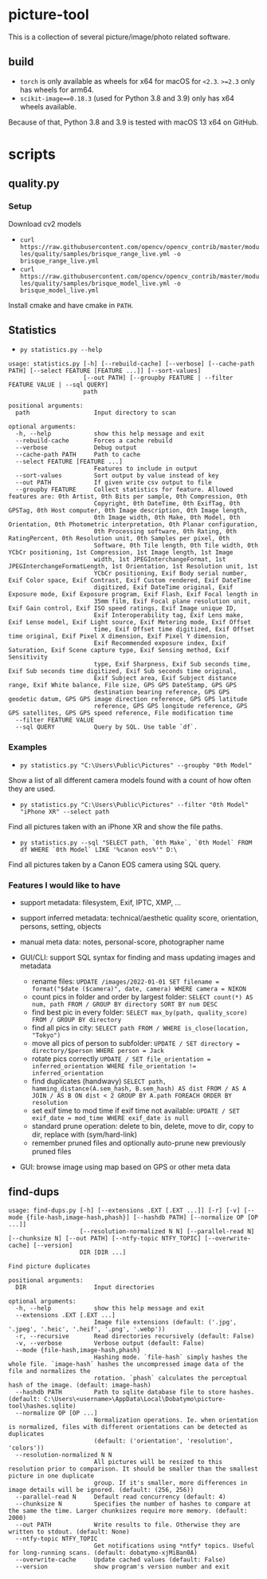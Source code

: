 # picture-tool

This is a collection of several picture/image/photo related software.

## build

- `torch` is only available as wheels for x64 for macOS for `<2.3`. `>=2.3` only has wheels for arm64.
- `scikit-image==0.18.3` (used for Python 3.8 and 3.9) only has x64 wheels available.

Because of that, Python 3.8 and 3.9 is tested with macOS 13 x64 on GitHub.

# scripts

## quality.py

### Setup

Download cv2 models

- `curl https://raw.githubusercontent.com/opencv/opencv_contrib/master/modules/quality/samples/brisque_range_live.yml -o brisque_range_live.yml`
- `curl https://raw.githubusercontent.com/opencv/opencv_contrib/master/modules/quality/samples/brisque_model_live.yml -o brisque_model_live.yml`

Install cmake and have cmake in `PATH`.

## Statistics

- `py statistics.py --help`
```
usage: statistics.py [-h] [--rebuild-cache] [--verbose] [--cache-path PATH] [--select FEATURE [FEATURE ...]] [--sort-values]
                     [--out PATH] [--groupby FEATURE | --filter FEATURE VALUE | --sql QUERY]
                     path

positional arguments:
  path                  Input directory to scan

optional arguments:
  -h, --help            show this help message and exit
  --rebuild-cache       Forces a cache rebuild
  --verbose             Debug output
  --cache-path PATH     Path to cache
  --select FEATURE [FEATURE ...]
                        Features to include in output
  --sort-values         Sort output by value instead of key
  --out PATH            If given write csv output to file
  --groupby FEATURE     Collect statistics for feature. Allowed features are: 0th Artist, 0th Bits per sample, 0th Compression, 0th
                        Copyright, 0th DateTime, 0th ExifTag, 0th GPSTag, 0th Host computer, 0th Image description, 0th Image length,
                        0th Image width, 0th Make, 0th Model, 0th Orientation, 0th Photometric interpretation, 0th Planar configuration,
                        0th Processing software, 0th Rating, 0th RatingPercent, 0th Resolution unit, 0th Samples per pixel, 0th
                        Software, 0th Tile length, 0th Tile width, 0th YCbCr positioning, 1st Compression, 1st Image length, 1st Image
                        width, 1st JPEGInterchangeFormat, 1st JPEGInterchangeFormatLength, 1st Orientation, 1st Resolution unit, 1st
                        YCbCr positioning, Exif Body serial number, Exif Color space, Exif Contrast, Exif Custom rendered, Exif DateTime
                        digitized, Exif DateTime original, Exif Exposure mode, Exif Exposure program, Exif Flash, Exif Focal length in
                        35mm film, Exif Focal plane resolution unit, Exif Gain control, Exif ISO speed ratings, Exif Image unique ID,
                        Exif Interoperability tag, Exif Lens make, Exif Lense model, Exif Light source, Exif Metering mode, Exif Offset
                        time, Exif Offset time digitized, Exif Offset time original, Exif Pixel X dimension, Exif Pixel Y dimension,
                        Exif Recommended exposure index, Exif Saturation, Exif Scene capture type, Exif Sensing method, Exif Sensitivity
                        type, Exif Sharpness, Exif Sub seconds time, Exif Sub seconds time digitized, Exif Sub seconds time original,
                        Exif Subject area, Exif Subject distance range, Exif White balance, File size, GPS GPS DateStamp, GPS GPS
                        destination bearing reference, GPS GPS geodetic datum, GPS GPS image direction reference, GPS GPS latitude
                        reference, GPS GPS longitude reference, GPS GPS satellites, GPS GPS speed reference, File modification time
  --filter FEATURE VALUE
  --sql QUERY           Query by SQL. Use table `df`.
```

### Examples

- `py statistics.py "C:\Users\Public\Pictures" --groupby "0th Model"`

Show a list of all different camera models found with a count of how often they are used.

- `py statistics.py "C:\Users\Public\Pictures" --filter "0th Model" "iPhone XR" --select path`

Find all pictures taken with an iPhone XR and show the file paths.

- ``py statistics.py --sql "SELECT path, `0th Make`, `0th Model` FROM df WHERE `0th Model` LIKE '%canon eos%'" D:\``

Find all pictures taken by a Canon EOS camera using SQL query.

### Features I would like to have

- support metadata: filesystem, Exif, IPTC, XMP, ...
- support inferred metadata: technical/aesthetic quality score, orientation, persons, setting, objects
- manual meta data: notes, personal-score, photographer name

- GUI/CLI: support SQL syntax for finding and mass updating images and metadata
	- rename files: `UPDATE /images/2022-01-01 SET filename = format("$date ($camera)", date, camera) WHERE camera = NIKON`
	- count pics in folder and order by largest folder: `SELECT count(*) AS num, path FROM / GROUP BY directory SORT BY num DESC`
	- find best pic in every folder: `SELECT max_by(path, quality_score) FROM / GROUP BY directory`
	- find all pics in city: `SELECT path FROM / WHERE is_close(location, "Tokyo")`
	- move all pics of person to subfolder: `UPDATE / SET directory = directory/$person WHERE person = Jack`
	- rotate pics correctly `UPDATE / SET file_orientation = inferred_orientation WHERE file_orientation != inferred_orientation`
	- find duplicates (handwavy) `SELECT path, hamming_distance(A.sem_hash, B.sem_hash) AS dist FROM / AS A JOIN / AS B ON dist < 2 GROUP BY A.path FOREACH ORDER BY resolution`
	- set exif time to mod time if exif time not available: `UPDATE / SET exif_date = mod_time WHERE exif_date is null`
	- standard prune operation: delete to bin, delete, move to dir, copy to dir, replace with (sym/hard-link)
	- remember pruned files and optionally auto-prune new previously pruned files
- GUI: browse image using map based on GPS or other meta data

## find-dups

```
usage: find-dups.py [-h] [--extensions .EXT [.EXT ...]] [-r] [-v] [--mode {file-hash,image-hash,phash}] [--hashdb PATH] [--normalize OP [OP ...]]
                    [--resolution-normalized N N] [--parallel-read N] [--chunksize N] [--out PATH] [--ntfy-topic NTFY_TOPIC] [--overwrite-cache] [--version]
                    DIR [DIR ...]

Find picture duplicates

positional arguments:
  DIR                   Input directories

optional arguments:
  -h, --help            show this help message and exit
  --extensions .EXT [.EXT ...]
                        Image file extensions (default: ('.jpg', '.jpeg', '.heic', '.heif', '.png', '.webp'))
  -r, --recursive       Read directories recursively (default: False)
  -v, --verbose         Verbose output (default: False)
  --mode {file-hash,image-hash,phash}
                        Hashing mode. `file-hash` simply hashes the whole file. `image-hash` hashes the uncompressed image data of the file and normalizes the
                        rotation. `phash` calculates the perceptual hash of the image. (default: image-hash)
  --hashdb PATH         Path to sqlite database file to store hashes. (default: C:\Users\<username>\AppData\Local\Dobatymo\picture-tool\hashes.sqlite)
  --normalize OP [OP ...]
                        Normalization operations. Ie. when orientation is normalized, files with different orientations can be detected as duplicates
                        (default: ('orientation', 'resolution', 'colors'))
  --resolution-normalized N N
                        All pictures will be resized to this resolution prior to comparison. It should be smaller than the smallest picture in one duplicate
                        group. If it's smaller, more differences in image details will be ignored. (default: (256, 256))
  --parallel-read N     Default read concurrency (default: 4)
  --chunksize N         Specifies the number of hashes to compare at the same the time. Larger chunksizes require more memory. (default: 2000)
  --out PATH            Write results to file. Otherwise they are written to stdout. (default: None)
  --ntfy-topic NTFY_TOPIC
                        Get notifications using *ntfy* topics. Useful for long-running scans. (default: dobatymo-xjMiBan0A)
  --overwrite-cache     Update cached values (default: False)
  --version             show program's version number and exit
```
